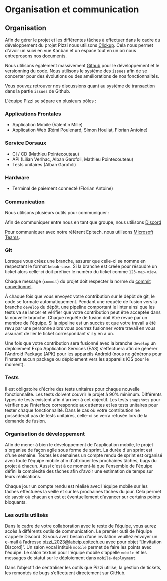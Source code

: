 # Organisation et communication

## Organisation

Afin de gérer le projet et les différentes tâches à effectuer dans le cadre du développement du projet Pizzi nous utilisons [Clickup](https://clickup.com). Cela nous permet d'avoir un suivi en vue Kanban et un espace tout en un où nous entreprosons nos documents. 

Nous utilisons également massivement [Github](https://github.com) pour le développement et le versionning du code. Nous utilisons le système des `issues` afin de se concerter pour des évolutions ou des améliorations de nos fonctionnalités. 

Vous pouvez retrouver nos discussions quant au système de transaction dans la partie `issues` de Github.

L'équipe Pizzi se sépare en plusieurs pôles :

### Applications Frontales

- Application Mobile (Valentin Mille)
- Application Web (Rémi Poulenard, Simon Houliat, Florian Antoine)

### Service Dorsaux

- CI / CD (Mathieu Pointecouteau)
- API (Lilian Verlhac, Alban Garofoli, Mathieu Pointecouteau)
- Tests unitaires (Alban Garofoli)

### Hardware

- Terminal de paiement connecté (Florian Antoine)

### Communication

Nous utilisons plusieurs outils pour communiquer :

Afin de communiquer entre nous en tant que groupe, nous utilisons [Discord](https://discord.com)

Pour communiquer avec notre référent Epitech, nous utilisons [Microsoft Teams](https://www.microsoft.com/fr-fr/microsoft-teams/group-chat-software).

### Git

Lorsque vous créez une branche, assurer que celle-ci se nomme en respectant le format `kebab-case`. Si la branche est créée pour résoudre un ticket alors celle-ci doit préfixer le numéro du ticket comme `123-map-view`.

Chaque message (`commit`) du projet doit respecter la norme du [commit convetionnel](https://www.conventionalcommits.org/en/v1.0.0/).

À chaque fois que vous envoyez votre contribution sur le dépôt de git, le code se formate automatiquement. Pendant une requête de fusion vers la branche `develop` du dépôt, une pipeline comportant le linter ainsi que les tests va se lancer et vérifier que votre contribution peut être acceptée dans la nouvelle branche. Chaque requête de fusion doit être revue par un membre de l'équipe. Si la pipeline est un succès et que votre travail a été revu par une personne alors vous pourrez fusionner votre travail en vous assurant de lier le ticket correspondant s'il y en a un.

Une fois que votre contribution sera fusionné avec la branche `develop` un déploiement Expo Application Services (EAS) s'effectuera afin de générer l'Android Package (APK) pour les appareils Android (nous ne générons pour l'instant aucun package ou déploiement vers les appareils iOS pour le moment).

### Tests

Il est obligatoire d'écrire des tests unitaires pour chaque nouvelle fonctionnalité. Les tests doivent couvrir le projet à 90% minimum. Différents types de tests existent afin d'arriver à cet objectif. Les tests `snapshots` pour vérifier que l'interface corresponde aux attentes et les tests unitaires pour tester chaque fonctionnalité. Dans le cas où votre contribution ne posséderait pas de tests unitaires, celle-ci se verra refusée lors de la demande de fusion.

### Organisation de développement

Afin de mener à bien le développement de l'application mobile, le projet s'organise de façon agile sous forme de sprint. La durée d'un sprint est d'une semaine. Toutes les semaines un compte rendu de sprint est organisé avec toute l'équipe mobile afin d'attribuer les prochaines tâches, bugs du projet à chacun. Aussi c'est à ce moment-là que l'ensemble de l'équipe défini la complexité des tâches afin d'avoir une estimation de temps sur leurs réalisations.

Chaque jour un compte rendu est réalisé avec l'équipe mobile sur les tâches effectuées la veille et sur les prochaines tâches du jour. Cela permet de savoir où chacun en est et éventuellement d'avancer sur certains points bloquants. 

### Les outils utilisés

Dans le cadre de votre collaboration avec le reste de l’équipe, vous aurez accès à différents outils de communication. Le premier outil de l’équipe s’appelle Discord. Si vous avez besoin d’une invitation veuillez envoyer un e-mail à l’adresse pizzi_2023@labeip.epitech.eu avec pour objet “[Invitation Discord]”. Un salon vocal intitulé `mobile` permet de faire les points avec l'équipe. Le salon textuel pour l'équipe mobile s'appelle `mobile` et les messages de statut sur le déploiement dans `mobile-deployment`.

Dans l’objectif de centraliser les outils que Pizzi utilise, la gestion de tickets, les remontés de bugs s’effectuent directement sur GitHub. 